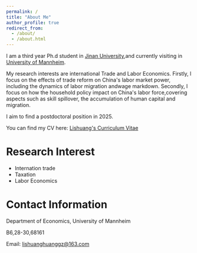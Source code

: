 ```yaml
---
permalink: /
title: "About Me"
author_profile: true
redirect_from: 
  - /about/
  - /about.html
---
```

I am a third year Ph.d student in [Jinan University](https://www.jnu.edu.cn/main.htm),and currently visiting in [University of Mannheim](https://www.vwl.uni-mannheim.de/).

My research interests are international Trade and Labor Economics. Firstly, l focus on the effects of trade reform on China's labor market power, including the dynamics of labor migration andwage markdown. Secondly, l focus on how the household policy impact on China's labor force,covering aspects such as skill spillover, the accumulation of human capital and migration.

I aim to find a postdoctoral position in 2025.

You can find my CV here: [Lishuang's Curriculum Vitae](assets/LishuangHuang_cv2024.pdf)



Research Interest
======
- Internation trade
- Taxation
- Labor Economics



Contact Information
======

Department of Economics, University of Mannheim

B6,28-30,68161


Email: lishuanghuanggz@163.com

